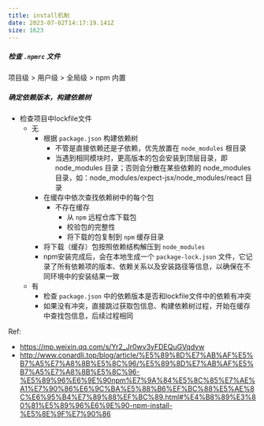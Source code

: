 ```yaml
---
title: install机制
date: 2023-07-02T14:17:19.141Z
size: 1623
---
```

##### 检查 `.npmrc` 文件
项目级 >  用户级 > 全局级  >  npm 内置 

##### 确定依赖版本，构建依赖树
- 检查项目中lockfile文件
  - 无 
    - 根据 `package.json` 构建依赖树
      - 不管是直接依赖还是子依赖，优先放置在 `node_modules` 根目录
      - 当遇到相同模块时，更高版本的包会安装到顶层目录，即 node_modules 目录；否则会分散在某些依赖的 node_modules 目录，如：node_modules/expect-jsx/node_modules/react 目录
    - 在缓存中依次查找依赖树中的每个包
      - 不存在缓存
        - 从 `npm` 远程仓库下载包
        - 校验包的完整性
        - 将下载的包复制到 `npm` 缓存目录
    - 将下载（缓存）包按照依赖结构解压到 `node_modules`
    - npm安装完成后，会在本地生成一个 `package-lock.json` 文件，它记录了所有依赖项的版本、依赖关系以及安装路径等信息，以确保在不同环境中的安装结果一致
  - 有
    - 检查 `package.json` 中的依赖版本是否和lockfile文件中的依赖有冲突
    - 如果没有冲突，直接跳过获取包信息、构建依赖树过程，开始在缓存中查找包信息，后续过程相同

Ref:
- https://mp.weixin.qq.com/s/Yr2_Jr0wv3yFDEQuGVqdyw
- http://www.conardli.top/blog/article/%E5%89%8D%E7%AB%AF%E5%B7%A5%E7%A8%8B%E5%8C%96/%E5%89%8D%E7%AB%AF%E5%B7%A5%E7%A8%8B%E5%8C%96-%E5%89%96%E6%9E%90npm%E7%9A%84%E5%8C%85%E7%AE%A1%E7%90%86%E6%9C%BA%E5%88%B6%EF%BC%88%E5%AE%8C%E6%95%B4%E7%89%88%EF%BC%89.html#%E4%B8%89%E3%80%81%E5%89%96%E6%9E%90-npm-install-%E5%8E%9F%E7%90%86
